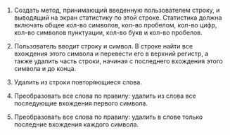 1. Создать метод, принимающий введенную пользователем
строку, и выводящий на экран статистику по этой строке.
Статистика должна включать общее кол-во символов, кол-во
пробелом, кол-во цифр, кол-во символов пунктуации, кол-во
букв и кол-во пробелов.

2. Пользователь вводит строку и символ. В строке найти все
вхождения этого символа и перевести его в верхний регистр, а
также удалить часть строки, начиная с последнего вхождения
этого символа и до конца.

3. Удалить из строки повторяющиеся слова.

4. Преобразовать все слова по правилу: удалить из слова все
последующие вхождения первого символа.

5. Преобразовать все слова по правилу: удалить в слове только
последние вхождения каждого символа.
